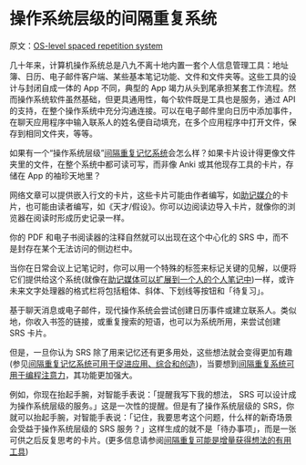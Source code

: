 # 操作系统层级的间隔重复系统

原文：[OS-level spaced repetition system](https://notes.andymatuschak.org/z36iMKLe4CDAXdtLSJD4Z6qPPFUS8ZXymUk3i)

几十年来，计算机操作系统总是八九不离十地内置一套个人信息管理工具：地址簿、日历、电子邮件客户端、某些基本笔记功能、文件和文件夹等。这些工具的设计与封闭自成一体的 App 不同，典型的 App 竭力从头到尾承担某套工作流程。然而操作系统软件虽然基础，但更具通用性，每个软件既是工具也是服务，通过 API 的支持，在整个操作系统中充分沟通连接。可以在电子邮件里向日历中添加事件，在聊天应用程序中输入联系人的姓名便自动填充，在多个应用程序中打开文件，保存到相同文件夹，等等。

如果有一个“操作系统层级”[间隔重复记忆系统](https://notes.andymatuschak.org/z4eXdSMJFv2qVGXSUEKH4vdcHBrLHcFY1ZGfC)会怎么样？如果卡片设计得更像文件夹里的文件，在整个系统中都可读可写，而非像 Anki 或其他现存工具的卡片，存储在 App 的袖珍天地里？

网络文章可以提供嵌入行文的卡片，这些卡片可能由作者编写，如[助记媒介](https://notes.andymatuschak.org/z4rRX3qwSSJRsEkdXKwH2shamgHNeRthrMLiF)的卡片，也可能由读者编写，如《天才/假设》。你可以边阅读边导入卡片，就像你的浏览器在阅读时形成历史记录一样。

你的 PDF 和电子书阅读器的注释自然就可以出现在这个中心化的 SRS 中，而不是封存在某个无法访问的侧边栏中。

当你在日常会议上记笔记时，你可以用一个特殊的标签来标记关键的见解，以便将它们提供给这个系统(就像在[助记媒体可以扩展到一个人的个人笔记中](https://notes.andymatuschak.org/z5ARNXtS5VxteskEW91S1yYTgAcLABNXsZuJE))一样，或许未来文字处理器的格式栏将包括粗体、斜体、下划线等按钮和「待复习」。

基于聊天消息或电子邮件，现代操作系统会尝试创建日历事件或建立联系人。类似地，你收入书签的链接，或重复搜索的短语，也可以为系统所用，来尝试创建 SRS 卡片。

但是，一旦你认为 SRS 除了用来记忆还有更多用处，这些想法就会变得更加有趣(参见[间隔重复记忆系统可用于促进应用、综合和创造](https://notes.andymatuschak.org/zE8PK4UUAAWK6LEcmr8jja8JdxpUxcf1FUCX))，当要想到[间隔重复系统可用于编程注意力](https://notes.andymatuschak.org/z2gqazXUkf9qyFjMQg4W3dw6yegnAJszvDywN)，其功能更加强大。

例如，你现在抬起手腕，对智能手表说：「提醒我写下我的想法， SRS 可以设计成为操作系统层级的服务。」这是一次性的提醒。但是有了操作系统层级的 SRS，你就可以抬起手腕，对智能手表说：「记住，我要思考这个问题，什么样的新奇场景会受益于操作系统层级的 SRS 服务？」这样生成的就不是「待办事项」，而是一张可供之后反复思考的卡片。(更多信息请参阅[间隔重复可能是增量获得想法的有用工具](https://notes.andymatuschak.org/z7iCjRziX6V6unNWL81yc2dJicpRw2Cpp9MfQ))